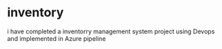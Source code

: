 # inventory
i have completed a inventorry management system project using Devops and implemented in Azure pipeline
